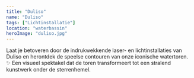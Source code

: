 ```yaml
---
title: "Duliso"
name: "Duliso"
tags: ["Lichtinstallatie"]
location: "waterbassin"
heroImage: "duliso.jpg"
---
```


Laat je betoveren door de indrukwekkende laser- en lichtinstallaties van Duliso en herontdek de speelse contouren van onze iconische watertoren. ✨ Een visueel spektakel dat de toren transformeert tot een stralend kunstwerk onder de sterrenhemel.
